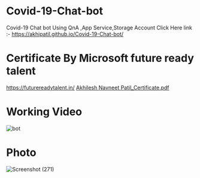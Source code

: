 # Covid-19-Chat-bot
Covid-19 Chat bot Using QnA ,App Service,Storage Account
Click Here link :- https://akhipatil.github.io/Covid-19-Chat-bot/

# Certificate By Microsoft future ready talent 
https://futurereadytalent.in/
[Akhilesh Navneet Patil_Certificate.pdf](https://github.com/AkhiPatil/Covid-19-Chat-bot/files/8486882/Akhilesh.Navneet.Patil_Certificate.pdf)


# Working Video
![bot](https://user-images.githubusercontent.com/97556151/154892991-7beec913-6072-4d10-8656-4380fe904855.gif)


# Photo
![Screenshot (271)](https://user-images.githubusercontent.com/97556151/154890382-69e2fb6c-ec65-4d88-a3b1-63a4c6d5e736.png)
